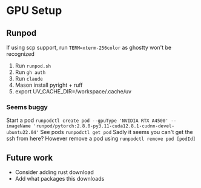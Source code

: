 # GPU Setup


## Runpod


If using scp support, run `TERM=xterm-256color` as ghostty won't be recognized

1. Run `runpod.sh`
2. Run `gh auth`
3. Run `claude`
4. Mason install pyright + ruff
5. export UV_CACHE_DIR=/workspace/.cache/uv

### Seems buggy

Start a pod `runpodctl create pod --gpuType 'NVIDIA RTX A4500' --imageName 'runpod/pytorch:2.8.0-py3.11-cuda12.8.1-cudnn-devel-ubuntu22.04'`
See pods `runpodctl get pod`
Sadly it seems you can't get the ssh from here?
However remove a pod using `runpodctl remove pod [podId]`


## Future work

- Consider adding rust download
- Add what packages this downloads
